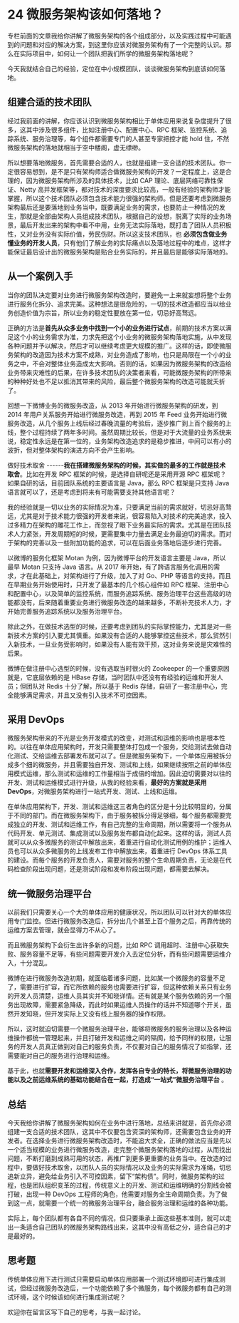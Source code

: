 24 微服务架构该如何落地？
==============

专栏前面的文章我给你讲解了微服务架构的各个组成部分，以及实践过程中可能遇到的问题和对应的解决方案，到这里你应该对微服务架构有了一个完整的认识。那么在实际项目中，如何让一个团队把我们所学的微服务架构落地呢？

今天我就结合自己的经验，定位在中小规模团队，谈谈微服务架构到底该如何落地。

组建合适的技术团队
---------

经过我前面的讲解，你应该认识到微服务架构相比于单体应用来说复杂度提升了很多，这其中涉及很多组件，比如注册中心、配置中心、RPC 框架、监控系统、追踪系统、服务治理等，每个组件都需要专门的人甚至专家把控才能 hold 住，不然微服务架构的落地就相当于空中楼阁，虚无缥缈。

所以想要落地微服务，首先需要合适的人，也就是组建一支合适的技术团队。你一定很容易想到，是不是只有架构师适合做微服务架构的开发？一定程度上，这是合理的，因为微服务架构所涉及的具体技术，比如 CAP 理论、底层网络可靠性保证、Netty 高并发框架等，都对技术的深度要求比较高，一般有经验的架构师才能掌握，所以这个技术团队必须包含技术能力很强的架构师。但是还要考虑到微服务架构最后还是要落地到业务当中，既要满足业务的需求，也要防止一种情况的发生，那就是全部由架构人员组成技术团队，根据自己的设想，脱离了实际的业务场景，最后开发出来的架构中看不中用，业务无法实际落地，既打击了团队人员积极性，又对业务没有实际价值，劳民伤财。所以这支技术团队，也  **必须包含做业务懂业务的开发人员**，只有他们了解业务的实际痛点以及落地过程中的难点，这样才能保证最后设计出的微服务架构是贴合业务实际的，并且最后是能够实际落地的。

从一个案例入手
-------

当你的团队决定要对业务进行微服务架构改造时，要避免一上来就妄想将整个业务进行服务化拆分、追求完美。这种想法是很危险的，一切的技术改造都应当以给业务创造价值为宗旨，所以业务的稳定性要放在第一位，切忌好高骛远。

正确的方法是**首先从众多业务中找到一个小的业务进行试点**，前期的技术方案以满足这个小的业务需求为准，力求先把这个小业务的微服务架构落地实施，从中发现各种问题并予以解决，然后才可以继续考虑更大规模的推广。这样的话，即使微服务架构的改造因为技术方案不成熟，对业务造成了影响，也只是局限在一个小的业务之中，不会对整体业务造成太大影响。否则的话，如果因为微服务架构的改造给业务带来灾难性的后果，在许多技术团队的决策者来看，可能微服务架构的所带来的种种好处也不足以抵消其带来的风险，最后整个微服务架构的改造可能就夭折了。

回想一下微博业务的微服务改造，从 2013 年开始进行微服务架构的研发，到 2014 年用户关系服务开始进行微服务改造，再到 2015 年 Feed 业务开始进行微服务改造，从几个服务上线后经过春晚流量的考验后，逐步推广到上百个服务的上线，整个过程持续了两年多时间。虽然周期比较长，但是对于大流量的业务系统来说，稳定性永远是在第一位的，业务架构改造追求的是稳步推进，中间可以有小的波折，但对整体架构的演进方向不会产生影响。

做好技术取舍
------**我在搭建微服务架构的时候，其实做的最多的工作就是技术取舍**。比如在开发 RPC 框架的时候，是选择自研呢还是采用开源 RPC 框架呢？如果自研的话，目前团队系统的主要语言是 Java，那么 RPC 框架是只支持 Java 语言就可以了，还是考虑到将来有可能需要支持其他语言呢？

我的经验就是一切以业务的实际情况为准，只要满足当前的需求就好，切忌好高骛远，尤其是对于技术能力很强的开发者来说，很容易陷入对技术的完美追求，投入过多精力在架构的雕花工作上，而忽视了眼下业务最实际的需求。尤其是在团队技术人力紧张，开发周期短的时候，更需要集中力量去满足业务最迫切的需求。而对于架构的完善以及一些附加功能的追求，可以在后面业务落地后逐步进行完善。

以微博的服务化框架 Motan 为例，因为微博平台的开发语言主要是 Java，所以最早 Motan 只支持 Java 语言。从 2017 年开始，有了跨语言服务化调用的需求，才在此基础上，对架构进行了升级，加入了对 Go、PHP 等语言的支持。而且在早期业务开始使用时，只开发了最基本的几个核心组件如 RPC 框架、注册中心和配置中心，以及简单的监控系统，而服务追踪系统、服务治理平台这些高级的功能都没有，后来随着重要业务进行微服务改造的越来越多，不断补充技术人力，才开始完善服务追踪系统以及服务治理平台。

除此之外，在做技术选型的时候，还要考虑到团队的实际掌控能力，尤其是对一些新技术方案的引入要尤其慎重。如果没有合适的人能够掌控这些技术，那么贸然引入新技术，一旦业务受影响时，如果没有人能有效干预，这对业务来说是灾难性的后果。

微博在做注册中心选型的时候，没有选取当时很火的 Zookeeper 的一个重要原因就是，它底层依赖的是 HBase 存储，当时团队中还没有有经验的运维和开发人员；但团队对 Redis 十分了解，所以基于 Redis 存储，自研了一套注册中心，完全能够满足需求，并且又没有引入技术不可控因素。

采用 DevOps
---------

微服务架构带来的不光是业务开发模式的改变，对测试和运维的影响也是根本性的。以往在单体应用架构时，开发只需要整体打包成一个服务，交给测试去做自动化测试、交给运维去部署发布就可以了。但是微服务架构下，一个单体应用被拆分成多个细的微服务，并且需要独自开发、测试和上线，如果继续按照之前的单体应用模式运维，那么测试和运维的工作量相当于成倍的增加。因此迫切需要对以往的开发、测试和运维模式进行升级，从我的经验来看，**最好的方案就是采用 DevOps**，对微服务架构进行一站式开发、测试、上线和运维。

在单体应用架构下，开发、测试和运维这三者角色的区分是十分比较明显的，分属于不同的部门。而在微服务架构下，由于服务被拆分得足够细，每个服务都需要完成独立的开发、测试和运维工作，有自己完整的生命周期，所以需要将一个服务从代码开发、单元测试、集成测试以及服务发布都自动化起来。这样的话，测试人员就可以从众多微服务的测试中解放出来，着重进行自动化测试用例的维护；运维人员也可以从众多微服务的上线发布工作中解放出来，着重进行 DevOps 体系工具的建设。而每个服务的开发负责人，需要对服务的整个生命周期负责，无论是在代码检查阶段出现问题，还是测试阶段和发布阶段出现问题，都需要去解决。

统一微服务治理平台
---------

以前我们只需要关心一个大的单体应用的健康状况，所以团队可以针对大的单体应用专门监控。但进行微服务改造后，拆分出几个甚至上百个服务之后，再靠传统的运维方案去管理，就会显得力不从心了。

而且微服务架构下会衍生出许多新的问题，比如 RPC 调用超时、注册中心获取失败、服务容量不足等，有些问题需要开发介入去定位分析，而有些问题需要运维介入，十分混乱。

微博在进行微服务改造初期，就面临着诸多问题，比如某一个微服务的容量不足了，需要进行扩容，而它所依赖的服务也需要进行扩容，但这种依赖关系只有业务的开发人员清楚，运维人员其实并不知晓详情。还有就是某个服务依赖的另一个服务出现故障，需要紧急降级，而此时如果运维人员操作的话并不知道哪个开关，虽然开发知晓，但开发实际上又没有线上服务器的操作权限。

所以，这时就迫切需要一个微服务治理平台，能够将微服务的服务治理以及各种运维操作都统一管理起来，并且打破开发和运维之间的隔阂，给予同样的权限，让服务的开发人员真正做到对自己的服务负责，不仅要对自己的服务情况了如指掌，还需要能对自己的服务进行治理和运维。

基于此，也就**需要开发和运维深入合作，发挥各自专业的特长，将微服务治理的功能以及之前运维系统的基础功能结合在一起，打造成“一站式”微服务治理平台** 。

总结
---

今天我给你讲解了微服务架构如何在业务中进行落地，总结来讲就是，首先你必须组建一支合适的技术团队，这其中不仅要包含资深的架构师，还需要包含业务的开发者。在选择业务进行微服务架构改造时，不能追大求全，正确的做法应当是先以一个适当规模的业务进行微服务改造，走完整个微服务架构落地的过程，从而找出问题，不断打磨到成熟可用的状态，再推广到更多更重要的业务当中。在改造的过程中，要做好技术取舍，以团队人员的实际情况以及业务的实际需求为准绳，切忌追新立异，避免给业务引入不可控因素，留下“架构债”。同时，微服务架构的过程，也是团队组织变革的过程，传统意义上的开发、测试和运维明确的分割线会被打破，出现一种 DevOps 工程师的角色，他需要对服务全生命周期负责。为了做到这一点，就需要一个统一的微服务治理平台，融合服务治理和运维的各种功能。

实际上，每个团队都有各自不同的情况，但只要秉承上面这些基本准则，就可以走出一条适合自己团队的微服务架构路线出来，这其中没有高低之分，适合自己的才是最好的。

思考题
---

传统单体应用下进行测试只需要启动单体应用部署一个测试环境即可进行集成测试，但经过微服务改造后，一个功能依赖了多个微服务，每个微服务都有自己的测试环境，这个时候该如何进行集成测试呢？

欢迎你在留言区写下自己的思考，与我一起讨论。
